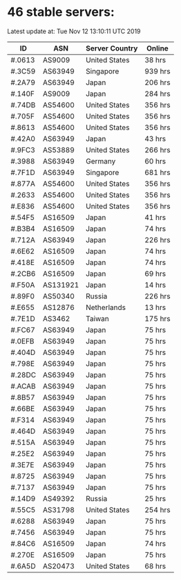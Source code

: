 # 46 stable servers:

Latest update at: Tue Nov 12 13:10:11 UTC 2019

| ID | ASN | Server Country | Online |
| -- | --- | -------------- | ------ |
| #.0613 | AS9009 | United States | 38 hrs |
| #.3C59 | AS63949 | Singapore | 939 hrs |
| #.2A79 | AS63949 | Japan | 206 hrs |
| #.140F | AS9009 | Japan | 284 hrs |
| #.74DB | AS54600 | United States | 356 hrs |
| #.705F | AS54600 | United States | 356 hrs |
| #.8613 | AS54600 | United States | 356 hrs |
| #.42A0 | AS63949 | Japan | 43 hrs |
| #.9FC3 | AS53889 | United States | 266 hrs |
| #.3988 | AS63949 | Germany | 60 hrs |
| #.7F1D | AS63949 | Singapore | 681 hrs |
| #.877A | AS54600 | United States | 356 hrs |
| #.2633 | AS54600 | United States | 356 hrs |
| #.E836 | AS54600 | United States | 356 hrs |
| #.54F5 | AS16509 | Japan | 41 hrs |
| #.B3B4 | AS16509 | Japan | 74 hrs |
| #.712A | AS63949 | Japan | 226 hrs |
| #.6E62 | AS16509 | Japan | 74 hrs |
| #.418E | AS16509 | Japan | 74 hrs |
| #.2CB6 | AS16509 | Japan | 69 hrs |
| #.F50A | AS131921 | Japan | 14 hrs |
| #.89F0 | AS50340 | Russia | 226 hrs |
| #.E655 | AS12876 | Netherlands | 13 hrs |
| #.7E1D | AS3462 | Taiwan | 175 hrs |
| #.FC67 | AS63949 | Japan | 75 hrs |
| #.0EFB | AS63949 | Japan | 75 hrs |
| #.404D | AS63949 | Japan | 75 hrs |
| #.798E | AS63949 | Japan | 75 hrs |
| #.28DC | AS63949 | Japan | 75 hrs |
| #.ACAB | AS63949 | Japan | 75 hrs |
| #.8B57 | AS63949 | Japan | 75 hrs |
| #.66BE | AS63949 | Japan | 75 hrs |
| #.F314 | AS63949 | Japan | 75 hrs |
| #.464D | AS63949 | Japan | 75 hrs |
| #.515A | AS63949 | Japan | 75 hrs |
| #.25E2 | AS63949 | Japan | 75 hrs |
| #.3E7E | AS63949 | Japan | 75 hrs |
| #.8725 | AS63949 | Japan | 75 hrs |
| #.7137 | AS63949 | Japan | 75 hrs |
| #.14D9 | AS49392 | Russia | 25 hrs |
| #.55C5 | AS31798 | United States | 254 hrs |
| #.6288 | AS63949 | Japan | 75 hrs |
| #.7456 | AS63949 | Japan | 75 hrs |
| #.84C6 | AS16509 | Japan | 74 hrs |
| #.270E | AS16509 | Japan | 75 hrs |
| #.6A5D | AS20473 | United States | 68 hrs |

